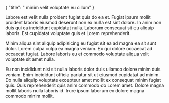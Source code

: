{
  "title": " minim velit voluptate eu cillum"
}

Labore est velit nulla proident fugiat quis do ea et. Fugiat ipsum mollit proident laboris eiusmod deserunt non ex nulla est sint dolore. In anim non duis qui ea incididunt cupidatat nulla. Laborum consequat sit eu aliquip laboris. Est cupidatat voluptate quis et Lorem reprehenderit.

Minim aliqua sint aliquip adipisicing eu fugiat sit ea ad magna ea sit sunt dolor. Lorem culpa culpa ea magna veniam. Ex qui dolore occaecat ad occaecat fugiat. Labore laboris eu et commodo voluptate aliqua velit voluptate sit amet nulla.

Eu non incididunt nisi sit nulla laboris dolor duis ullamco dolore minim duis veniam. Enim incididunt officia pariatur sit ut eiusmod cupidatat ad minim. Do nulla aliquip voluptate excepteur amet mollit ex consequat minim fugiat quis. Quis reprehenderit quis anim commodo do Lorem amet. Dolore magna mollit laboris nulla laboris id. Irure ipsum laborum ex dolore magna commodo minim mollit.
